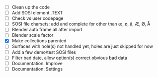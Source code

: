 - [ ] Clean up the code
- [ ] Add SOSI element .TEXT
- [ ] Check vs user codepage
- [ ] SOSI file charsets: add and complete for other than æ, ø, å, Æ, Ø, Å
- [ ] Blender auto frame all after import
- [ ] Blender scale factor
- [x] Make collections parented
- [ ] Surfaces with hole(s) not handled yet, holes are just skipped for now
- [ ] Add a few demo/test SOSI files
- [ ] Filter bad date, allow option(s) correct obvious bad data
- [ ] Documentation: Improve
- [ ] Documentation: Settings
